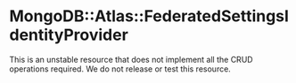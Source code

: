 # MongoDB::Atlas::FederatedSettingsIdentityProvider

This is an unstable resource that does not implement all the CRUD operations required. We do not release or test this resource.
